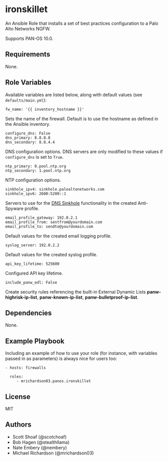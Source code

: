 # ironskillet

An Ansible Role that installs a set of best practices configuration to a
Palo Alto Networks NGFW.

Supports PAN-OS 10.0.

## Requirements

None.

## Role Variables

Available variables are listed below, along with default values
(see `defaults/main.yml`):

```
fw_name: '{{ inventory_hostname }}'
```

Sets the name of the firewall. Default is to use the hostname as defined in
the Ansible inventory.

```
configure_dns: False
dns_primary: 8.8.8.8
dns_secondary: 8.8.4.4
```

DNS configuration options. DNS servers are only modified to these values if
`configure_dns` is set to `True`.

```
ntp_primary: 0.pool.ntp.org
ntp_secondary: 1.pool.ntp.org
```

NTP configuration options.

```
sinkhole_ipv4: sinkhole.paloaltonetworks.com
sinkhole_ipv6: 2600:5200::1
```

Servers to use for the [DNS Sinkhole](https://docs.paloaltonetworks.com/pan-os/10-0/pan-os-admin/threat-prevention/use-dns-queries-to-identify-infected-hosts-on-the-network/dns-sinkholing.html)
functionality in the created Anti-Spyware profile.

```
email_profile_gateway: 192.0.2.1
email_profile_from: sentfrom@yourdomain.com
email_profile_to: sendto@yourdomain.com
```

Default values for the created email logging profile.

```
syslog_server: 192.0.2.2
```

Default values for the created syslog profile.

```
api_key_lifetime: 525600
```

Configured API key lifetime.

```
include_panw_edl: False
```

Create security rules referencing the built-in External Dynamic Lists
**panw-highrisk-ip-list**, **panw-known-ip-list**, **panw-bulletproof-ip-list**.

## Dependencies

None.

## Example Playbook

Including an example of how to use your role (for instance, with variables passed in as parameters) is always nice for users too:

    - hosts: firewalls

      roles:
         - mrichardson03.panos.ironskillet

## License

MIT

## Authors

- Scott Shoaf (@scotchoaf)
- Bob Hagen (@stealthllama)
- Nate Embery (@nembery)
- Michael Richardson (@mrichardson03)
